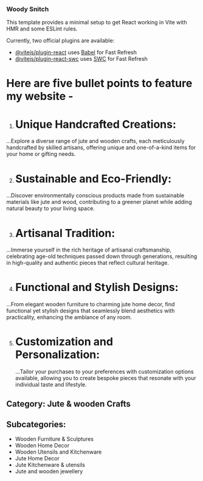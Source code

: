 ### Woody Snitch

This template provides a minimal setup to get React working in Vite with HMR and some ESLint rules.

Currently, two official plugins are available:

- [@vitejs/plugin-react](https://github.com/vitejs/vite-plugin-react/blob/main/packages/plugin-react/README.md) uses [Babel](https://babeljs.io/) for Fast Refresh
- [@vitejs/plugin-react-swc](https://github.com/vitejs/vite-plugin-react-swc) uses [SWC](https://swc.rs/) for Fast Refresh

# Here are five bullet points to feature my website -

1. # Unique Handcrafted Creations:

...Explore a diverse range of jute and wooden crafts, each meticulously handcrafted by skilled artisans, offering unique and one-of-a-kind items for your home or gifting needs.

2. # Sustainable and Eco-Friendly:

...Discover environmentally conscious products made from sustainable materials like jute and wood, contributing to a greener planet while adding natural beauty to your living space.

3. # Artisanal Tradition:

...Immerse yourself in the rich heritage of artisanal craftsmanship, celebrating age-old techniques passed down through generations, resulting in high-quality and authentic pieces that reflect cultural heritage.

4. # Functional and Stylish Designs:

...From elegant wooden furniture to charming jute home decor, find functional yet stylish designs that seamlessly blend aesthetics with practicality, enhancing the ambiance of any room.

5. # Customization and Personalization:
   ...Tailor your purchases to your preferences with customization options available, allowing you to create bespoke pieces that resonate with your individual taste and lifestyle.

## Category: Jute & wooden Crafts

## Subcategories:

- Wooden Furniture & Sculptures
- Wooden Home Decor
- Wooden Utensils and Kitchenware
- Jute Home Decor
- Jute Kitchenware & utensils
- Jute and wooden jewellery
